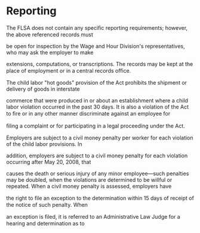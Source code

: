 # Reporting

The FLSA does not contain any speciﬁc reporting requirements; however, the above referenced records must

be open for inspection by the Wage and Hour Division's representatives, who may ask the employer to make

extensions, computations, or transcriptions. The records may be kept at the place of employment or in a central records oﬃce.

The child labor "hot goods" provision of the Act prohibits the shipment or delivery of goods in interstate

commerce that were produced in or about an establishment where a child labor violation occurred in the past 30 days. It is also a violation of the Act to ﬁre or in any other manner discriminate against an employee for

ﬁling a complaint or for participating in a legal proceeding under the Act.

Employers are subject to a civil money penalty per worker for each violation of the child labor provisions. In

addition, employers are subject to a civil money penalty for each violation occurring after May 20, 2008, that

causes the death or serious injury of any minor employee—such penalties may be doubled, when the violations are determined to be willful or repeated. When a civil money penalty is assessed, employers have

the right to ﬁle an exception to the determination within 15 days of receipt of the notice of such penalty. When

an exception is ﬁled, it is referred to an Administrative Law Judge for a hearing and determination as to